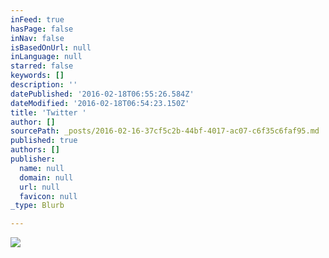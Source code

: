 ```yaml
---
inFeed: true
hasPage: false
inNav: false
isBasedOnUrl: null
inLanguage: null
starred: false
keywords: []
description: ''
datePublished: '2016-02-18T06:55:26.584Z'
dateModified: '2016-02-18T06:54:23.150Z'
title: 'Twitter '
author: []
sourcePath: _posts/2016-02-16-37cf5c2b-44bf-4017-ac07-c6f35c6faf95.md
published: true
authors: []
publisher:
  name: null
  domain: null
  url: null
  favicon: null
_type: Blurb

---
```

![](https://the-grid-user-content.s3-us-west-2.amazonaws.com/02e6b6c2-dc39-48c0-99d8-dbcacc484d5a.png)